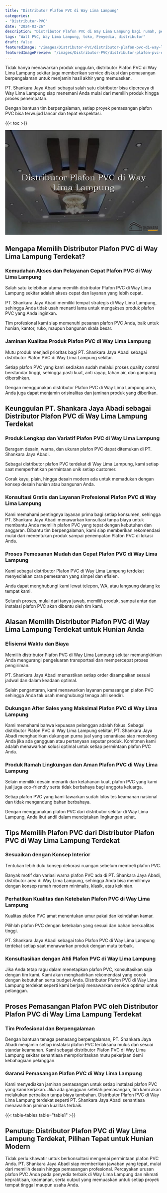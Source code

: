 ```yaml
---
title: "Distributor Plafon PVC di Way Lima Lampung"
categories:
- "Distributor-PVC"
date: "2024-03-26"
description: "Distributor Plafon PVC di Way Lima Lampung bagi rumah, perkantoran, dan toko. Material berkualitas, beragam motif, warna modern, beserta servis pemasangan ditangani oleh tim profesional dan kepastian resmi!|Layanan distribusi Plafon PVC di Way Lima Lampung untuk kebutuhan rumah, perkantoran, atau gerai, beserta material berkualitas dan pemasangan oleh teknisi berpengalaman serta garansi resmi.|Solusi Plafon PVC di Way Lima Lampung yang terpercaya bagi tempat tinggal, kantor, serta toko, dengan panel unggulan dan penempatan ditangani oleh tim profesional dan kepastian resmi.|Penjualan Plafon PVC di Way Lima Lampung bagi rumah, office, dan gerai, dengan panel terbaik dan penempatan dikerjakan oleh tim profesional, lengkap dengan jaminan resmi.}"
tags: "Wall PVC, Way Lima Lampung, toko, Penyedia, distributor"
draft: false
featuredImage: "/images/Distributor-PVC/distributor-plafon-pvc-di-way-lima-lampung.png"
featuredImagePreview: "/images/Distributor-PVC/distributor-plafon-pvc-di-way-lima-lampung.png"
---
```


Tidak hanya menawarkan produk unggulan, distributor Plafon PVC di Way Lima Lampung sekitar juga memberikan service diskusi dan pemasangan berpengalaman untuk menjamin hasil akhir yang memuaskan.

PT. Shankara Jaya Abadi sebagai salah satu distributor bisa dipercaya di Way Lima Lampung siap menemani Anda mulai dari memilih produk hingga proses penempatan.

Dengan bantuan tim berpengalaman, setiap proyek pemasangan plafon PVC bisa terwujud lancar dan tepat ekspektasi.

{{< toc >}}

![Distributor Plafon PVC di Way Lima Lampung](/images/Distributor-PVC/Distributor-Plafon-PVC-di-Way-Lima-Lampung.png)

## Mengapa Memilih Distributor Plafon PVC di Way Lima Lampung Terdekat?

### Kemudahan Akses dan Pelayanan Cepat Plafon PVC di Way Lima Lampung

Salah satu kelebihan utama memilih distributor Plafon PVC di Way Lima Lampung sekitar adalah akses cepat dan layanan yang lebih cepat.

PT. Shankara Jaya Abadi memiliki tempat strategis di Way Lima Lampung, sehingga Anda tidak usah menanti lama untuk mengakses produk plafon PVC yang Anda inginkan.

Tim profesional kami siap memenuhi pesanan plafon PVC Anda, baik untuk hunian, kantor, ruko, maupun bangunan skala besar.

### Jaminan Kualitas Produk Plafon PVC di Way Lima Lampung

Mutu produk menjadi prioritas bagi PT. Shankara Jaya Abadi sebagai distributor Plafon PVC di Way Lima Lampung sekitar.

Setiap plafon PVC yang kami sediakan sudah melalui proses quality control berstandar tinggi, sehingga pasti kuat, anti rayap, tahan air, dan gampang dibersihkan.

Dengan menggunakan distributor Plafon PVC di Way Lima Lampung area, Anda juga dapat menjamin orisinalitas dan jaminan produk yang diberikan.

## Keunggulan PT. Shankara Jaya Abadi sebagai Distributor Plafon PVC di Way Lima Lampung Terdekat

### Produk Lengkap dan Variatif Plafon PVC di Way Lima Lampung

Beragam desain, warna, dan ukuran plafon PVC dapat ditemukan di PT. Shankara Jaya Abadi.

Sebagai distributor plafon PVC terdekat di Way Lima Lampung, kami setiap saat memperhatikan permintaan unik setiap customer.

Corak kayu, plain, hingga desain modern ada untuk memadukan dengan konsep desain hunian atau bangunan Anda.

### Konsultasi Gratis dan Layanan Profesional Plafon PVC di Way Lima Lampung

Kami memahami pentingnya layanan prima bagi setiap konsumen, sehingga PT. Shankara Jaya Abadi menawarkan konsultasi tanpa biaya untuk membantu Anda memilih plafon PVC yang tepat dengan kebutuhan dan anggaran. Dibantu tim berpengalaman, kami siap memberikan rekomendasi mulai dari menentukan produk sampai penempatan Plafon PVC di lokasi Anda.

### Proses Pemesanan Mudah dan Cepat Plafon PVC di Way Lima Lampung

Kami sebagai distributor Plafon PVC di Way Lima Lampung terdekat menyediakan cara pemesanan yang simpel dan efisien.

Anda dapat menghubungi kami lewat telepon, WA, atau langsung datang ke tempat kami.

Seluruh proses, mulai dari tanya jawab, memilih produk, sampai antar dan instalasi plafon PVC akan dibantu oleh tim kami.

## Alasan Memilih Distributor Plafon PVC di Way Lima Lampung Terdekat untuk Hunian Anda

### Efisiensi Waktu dan Biaya

Memilih distributor Plafon PVC di Way Lima Lampung sekitar memungkinkan Anda mengurangi pengeluaran transportasi dan mempercepat proses pengiriman.

PT. Shankara Jaya Abadi memastikan setiap order disampaikan sesuai jadwal dan dalam keadaan optimal.

Selain pengantaran, kami menawarkan layanan pemasangan plafon PVC sehingga Anda tak usah menghubungi tenaga ahli sendiri.

### Dukungan After Sales yang Maksimal Plafon PVC di Way Lima Lampung

Kami memahami bahwa kepuasan pelanggan adalah fokus. Sebagai distributor Plafon PVC di Way Lima Lampung sekitar, PT. Shankara Jaya Abadi menghadirkan dukungan purna jual yang senantiasa siap menolong Anda jika ada gangguan atau pertanyaan seputar produk. Komitmen kami adalah menawarkan solusi optimal untuk setiap permintaan plafon PVC Anda.

### Produk Ramah Lingkungan dan Aman Plafon PVC di Way Lima Lampung

Selain memiliki desain menarik dan ketahanan kuat, plafon PVC yang kami jual juga eco-friendly serta tidak berbahaya bagi anggota keluarga.

Setiap plafon PVC yang kami tawarkan sudah lolos tes keamanan nasional dan tidak mengandung bahan berbahaya.

Dengan menggunakan plafon PVC dari distributor sekitar di Way Lima Lampung, Anda ikut andil dalam menciptakan lingkungan sehat.

## Tips Memilih Plafon PVC dari Distributor Plafon PVC di Way Lima Lampung Terdekat

### Sesuaikan dengan Konsep Interior

Tentukan lebih dulu konsep dekorasi ruangan sebelum membeli plafon PVC.

Banyak motif dan variasi warna plafon PVC ada di PT. Shankara Jaya Abadi, distributor area di Way Lima Lampung, sehingga Anda bisa memilihnya dengan konsep rumah modern minimalis, klasik, atau kekinian.

### Perhatikan Kualitas dan Ketebalan Plafon PVC di Way Lima Lampung

Kualitas plafon PVC amat menentukan umur pakai dan keindahan kamar.

Pilihlah plafon PVC dengan ketebalan yang sesuai dan bahan berkualitas tinggi.

PT. Shankara Jaya Abadi sebagai toko Plafon PVC di Way Lima Lampung terdekat setiap saat menawarkan produk dengan mutu terbaik.

### Konsultasikan dengan Ahli Plafon PVC di Way Lima Lampung

Jika Anda tetap ragu dalam menetapkan plafon PVC, konsultasikan saja dengan tim kami. Kami akan menghadirkan rekomendasi yang cocok dengan kebutuhan serta budget Anda. Distributor Plafon PVC di Way Lima Lampung terdekat seperti kami berjanji menawarkan service optimal untuk pelanggan.

## Proses Pemasangan Plafon PVC oleh Distributor Plafon PVC di Way Lima Lampung Terdekat

### Tim Profesional dan Berpengalaman

Dengan bantuan tenaga pemasang berpengalaman, PT. Shankara Jaya Abadi menjamin setiap instalasi plafon PVC terlaksana mulus dan sesuai standar keamanan. Kami sebagai distributor Plafon PVC di Way Lima Lampung sekitar senantiasa memprioritaskan mutu pekerjaan demi kebahagiaan pelanggan.

### Garansi Pemasangan Plafon PVC di Way Lima Lampung

Kami menyediakan jaminan pemasangan untuk setiap instalasi plafon PVC yang kami kerjakan. Jika ada gangguan setelah pemasangan, tim kami akan melakukan perbaikan tanpa biaya tambahan. Distributor Plafon PVC di Way Lima Lampung terdekat seperti PT. Shankara Jaya Abadi senantiasa menawarkan jaminan kualitas terbaik.

{{< table-tables table="table1" >}}

## Penutup: Distributor Plafon PVC di Way Lima Lampung Terdekat, Pilihan Tepat untuk Hunian Modern

Tidak perlu khawatir untuk berkonsultasi mengenai permintaan plafon PVC Anda. PT. Shankara Jaya Abadi siap memberikan jawaban yang tepat, mulai dari memilih desain hingga pemasangan profesional. Percayakan urusan plafon PVC Anda pada penyedia terbaik di Way Lima Lampung dan nikmati kepraktisan, keamanan, serta output yang memuaskan untuk setiap proyek tempat tinggal maupun usaha Anda.

